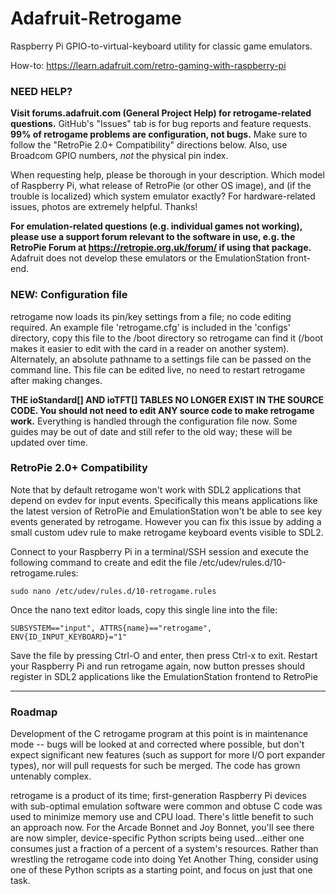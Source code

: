 Adafruit-Retrogame
==================

Raspberry Pi GPIO-to-virtual-keyboard utility for classic game emulators.

How-to: https://learn.adafruit.com/retro-gaming-with-raspberry-pi

### NEED HELP?

__Visit forums.adafruit.com (General Project Help) for retrogame-related questions.__ GitHub's "Issues" tab is for bug reports and feature requests. __99% of retrogame problems are configuration, not bugs.__ Make sure to follow the "RetroPie 2.0+ Compatibility" directions below. Also, use Broadcom GPIO numbers, _not_ the physical pin index.

When requesting help, please be thorough in your description. Which model of Raspberry Pi, what release of RetroPie (or other OS image), and (if the trouble is localized) which system emulator exactly? For hardware-related issues, photos are extremely helpful. Thanks!

__For emulation-related questions (e.g. individual games not working), please use a support forum relevant to the software in use, e.g. the RetroPie Forum at https://retropie.org.uk/forum/ if using that package.__ Adafruit does not develop these emulators or the EmulationStation front-end.

### NEW: Configuration file

retrogame now loads its pin/key settings from a file; no code editing required. An example file 'retrogame.cfg' is included in the 'configs' directory, copy this file to the /boot directory so retrogame can find it (/boot makes it easier to edit with the card in a reader on another system). Alternately, an absolute pathname to a settings file can be passed on the command line. This file can be edited live, no need to restart retrogame after making changes.

__THE ioStandard[] AND ioTFT[] TABLES NO LONGER EXIST IN THE SOURCE CODE. You should not need to edit ANY source code to make retrogame work.__ Everything is handled through the configuration file now. Some guides may be out of date and still refer to the old way; these will be updated over time.

### RetroPie 2.0+ Compatibility

Note that by default retrogame won't work with SDL2 applications that depend on evdev for input events. Specifically this means applications like the latest version of RetroPie and EmulationStation won't be able to see key events generated by retrogame. However you can fix this issue by adding a small custom udev rule to make retrogame keyboard events visible to SDL2.

Connect to your Raspberry Pi in a terminal/SSH session and execute the following command to create and edit the file /etc/udev/rules.d/10-retrogame.rules:

````
sudo nano /etc/udev/rules.d/10-retrogame.rules
````

Once the nano text editor loads, copy this single line into the file:

````
SUBSYSTEM=="input", ATTRS{name}=="retrogame", ENV{ID_INPUT_KEYBOARD}="1"
````

Save the file by pressing Ctrl-O and enter, then press Ctrl-x to exit. Restart your Raspberry Pi and run retrogame again, now button presses should register in SDL2 applications like the EmulationStation frontend to RetroPie

---

### Roadmap

Development of the C retrogame program at this point is in maintenance mode -- bugs will be looked at and corrected where possible, but don't expect significant new features (such as support for more I/O port expander types), nor will pull requests for such be merged. The code has grown untenably complex.

retrogame is a product of its time; first-generation Raspberry Pi devices with sub-optimal emulation software were common and obtuse C code was used to minimize memory use and CPU load. There's little benefit to such an approach now. For the Arcade Bonnet and Joy Bonnet, you'll see there are now simpler, device-specific Python scripts being used...either one consumes just a fraction of a percent of a system's resources. Rather than wrestling the retrogame code into doing Yet Another Thing, consider using one of these Python scripts as a starting point, and focus on just that one task.
